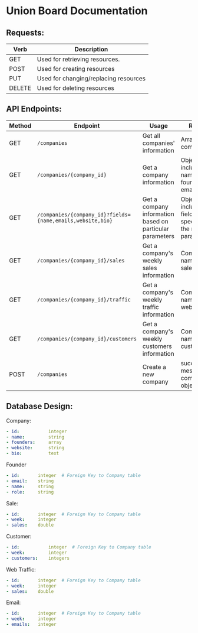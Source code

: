 # Union Board Documentation

## Requests:

Verb | Description
---------|----------
 GET | Used for retrieving resources.
 POST | Used for creating resources
 PUT | Used for changing/replacing resources
 DELETE | Used for deleting resources

## API Endpoints:


Method | Endpoint | Usage | Returns | Authentication
---------|----------|--------- | ---------- | ---------
 GET | `/companies` | Get all companies' information | Arrays of companies | OAuth
 GET | `/companies/{company_id}` | Get a company information | Object including name, founders' email and bio | OAuth
 GET | `/companies/{company_id}?fields={name,emails,website,bio}` | Get a company information based on particular parameters | Object including fields specified in the request parameter | OAuth
 GET | `/companies/{company_id}/sales` | Get a company's weekly sales information | Company's name and sales | OAuth
 GET | `/companies/{company_id}/traffic` | Get a company's weekly traffic information | Company's name and web traffic | OAuth
 GET | `/companies/{company_id}/customers` | Get a company's weekly customers information | Company's name and customers | OAuth
 POST | `/companies` | Create a new company | success/error message and company object | OAuth

## Database Design:

Company:
```yaml
- id:           integer
- name:         string
- founders:     array
- website:      string
- bio:          text
```

Founder
```yaml
- id:       integer  # Foreign Key to Company table
- email:    string
- name:     string
- role:     string
```

Sale:
```yaml
- id:       integer  # Foreign Key to Company table
- week:     integer
- sales:    double
```

Customer:
```yaml
- id:           integer  # Foreign Key to Company table
- week:         integer
- customers:    integers
```

Web Traffic:
```yaml
- id:       integer  # Foreign Key to Company table
- week:     integer
- sales:    double
```

Email:
```yaml
- id:       integer  # Foreign Key to Company table
- week:     integer
- emails:   integer
```